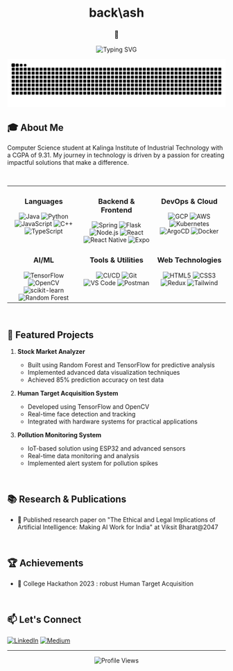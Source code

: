 <h1 align="center" > back\ash </h1>
<h3 align="center">🚀</h3>
<p align="center">
  <img src="https://readme-typing-svg.demolab.com?font=Fira+Code&pause=5&width=435&lines=Full+Stack+Developer;AI%2FML+Enthusiast;Problem+Solver;Innovation+Driver" alt="Typing SVG" />
</p>
<!-- Snake Animation -->
<div align="center">
  <img src="https://raw.githubusercontent.com/kaushikjadhav01/kaushikjadhav01/output/github-contribution-grid-snake.svg" alt="snake animation" />
</div>

<h2>🎓 About Me</h2>
<p>Computer Science student at Kalinga Institute of Industrial Technology with a CGPA of 9.31. My journey in technology is driven by a passion for creating impactful solutions that make a difference.</p>
<br><table>
  <tr>
    <td valign="top" width="33%">
    <h3 align="center">Languages</h3>
    <div align="center">
      <img src="https://img.shields.io/badge/Java-%23ED8B00.svg?style=flat-square&logo=java&logoColor=white" alt="Java" />
      <img src="https://img.shields.io/badge/Python-%233776AB.svg?style=flat-square&logo=python&logoColor=white" alt="Python" />
      <img src="https://img.shields.io/badge/JavaScript-%23F7DF1E.svg?style=flat-square&logo=javascript&logoColor=black" alt="JavaScript" />
      <img src="https://img.shields.io/badge/C++-%2300599C.svg?style=flat-square&logo=cplusplus&logoColor=white" alt="C++" />
      <img src="https://img.shields.io/badge/TypeScript-%23007ACC.svg?style=flat-square&logo=typescript&logoColor=white" alt="TypeScript" />
    </div>
    </td>
    <td valign="top" width="33%">
    <h3 align="center">Backend & Frontend</h3>
    <div align="center">
      <img src="https://img.shields.io/badge/Spring-%236DB33F.svg?style=flat-square&logo=spring&logoColor=white" alt="Spring" />
      <img src="https://img.shields.io/badge/Flask-%23000000.svg?style=flat-square&logo=flask&logoColor=white" alt="Flask" />
      <img src="https://img.shields.io/badge/Node.js-%23339933.svg?style=flat-square&logo=nodedotjs&logoColor=white" alt="Node.js" />
      <img src="https://img.shields.io/badge/React-%2361DAFB.svg?style=flat-square&logo=react&logoColor=black" alt="React" />
      <img src="https://img.shields.io/badge/React%20Native-%2361DAFB.svg?style=flat-square&logo=react&logoColor=black" alt="React Native" />
      <img src="https://img.shields.io/badge/Expo-%23000000.svg?style=flat-square&logo=expo&logoColor=white" alt="Expo" />
    </div>
    </td>
    <td valign="top" width="33%">
    <h3 align="center">DevOps & Cloud</h3>
    <div align="center">
      <img src="https://img.shields.io/badge/Google%20Cloud-%234285F4.svg?style=flat-square&logo=google-cloud&logoColor=white" alt="GCP" />
      <img src="https://img.shields.io/badge/AWS-%23FF9900.svg?style=flat-square&logo=amazon-aws&logoColor=white" alt="AWS" />
      <img src="https://img.shields.io/badge/Kubernetes-%23326CE5.svg?style=flat-square&logo=kubernetes&logoColor=white" alt="Kubernetes" />
      <img src="https://img.shields.io/badge/ArgoCD-%23EF7B4D.svg?style=flat-square&logo=argo&logoColor=white" alt="ArgoCD" />
      <img src="https://img.shields.io/badge/Docker-%232496ED.svg?style=flat-square&logo=docker&logoColor=white" alt="Docker" />
    </div>
    </td>
  </tr>
  <tr>
    <td valign="top" width="33%">
    <h3 align="center">AI/ML</h3>
    <div align="center">
      <img src="https://img.shields.io/badge/TensorFlow-%23FF6F00.svg?style=flat-square&logo=tensorflow&logoColor=white" alt="TensorFlow" />
      <img src="https://img.shields.io/badge/OpenCV-%235C3EE8.svg?style=flat-square&logo=opencv&logoColor=white" alt="OpenCV" />
      <img src="https://img.shields.io/badge/scikit--learn-%23F7931E.svg?style=flat-square&logo=scikit-learn&logoColor=white" alt="scikit-learn" />
      <img src="https://img.shields.io/badge/Random%20Forest-%234285F4.svg?style=flat-square" alt="Random Forest" />
    </div>
    </td>
    <td valign="top" width="33%">
    <h3 align="center">Tools & Utilities</h3>
    <div align="center">
      <img src="https://img.shields.io/badge/CI%2FCD-%23000000.svg?style=flat-square&logo=gitlab&logoColor=white" alt="CI/CD" />
      <img src="https://img.shields.io/badge/Git-%23F05032.svg?style=flat-square&logo=git&logoColor=white" alt="Git" />
      <img src="https://img.shields.io/badge/VS%20Code-%23007ACC.svg?style=flat-square&logo=visual-studio-code&logoColor=white" alt="VS Code" />
      <img src="https://img.shields.io/badge/Postman-%23FF6C37.svg?style=flat-square&logo=postman&logoColor=white" alt="Postman" />
    </div>
    </td>
    <td valign="top" width="33%">
    <h3 align="center">Web Technologies</h3>
    <div align="center">
      <img src="https://img.shields.io/badge/HTML5-%23E34F26.svg?style=flat-square&logo=html5&logoColor=white" alt="HTML5" />
      <img src="https://img.shields.io/badge/CSS3-%231572B6.svg?style=flat-square&logo=css3&logoColor=white" alt="CSS3" />
      <img src="https://img.shields.io/badge/Redux-%23764ABC.svg?style=flat-square&logo=redux&logoColor=white" alt="Redux" />
      <img src="https://img.shields.io/badge/Tailwind-%2338B2AC.svg?style=flat-square&logo=tailwind-css&logoColor=white" alt="Tailwind" />
    </div>
    </td>
  </tr>
</table>

<br><h2> 🎯 Featured Projects</h2>

1. **Stock Market Analyzer**
   - Built using Random Forest and TensorFlow for predictive analysis
   - Implemented advanced data visualization techniques
   - Achieved 85% prediction accuracy on test data

2. **Human Target Acquisition System**
   - Developed using TensorFlow and OpenCV
   - Real-time face detection and tracking
   - Integrated with hardware systems for practical applications

3. **Pollution Monitoring System**
   - IoT-based solution using ESP32 and advanced sensors
   - Real-time data monitoring and analysis
   - Implemented alert system for pollution spikes

<br><h2> 📚 Research & Publications</h2>

- 🔬 Published research paper on "The Ethical and Legal Implications of Artificial Intelligence: Making AI Work for India" at Viksit Bharat@2047

<br><h2>  🏆 Achievements </h2>

- 🎯 College Hackathon 2023 : robust Human Target Acquisition 

<br><h2>  📫 Let's Connect </h2>

<p align="left">
<a href="your-linkedin-url" target="blank"><img align="center" src="https://raw.githubusercontent.com/rahuldkjain/github-profile-readme-generator/master/src/images/icons/Social/linked-in-alt.svg" alt="LinkedIn" height="30" width="40" /></a>
<a href="your-medium-url" target="blank"><img align="center" src="https://raw.githubusercontent.com/rahuldkjain/github-profile-readme-generator/master/src/images/icons/Social/medium.svg" alt="Medium" height="30" width="40" /></a>
</p>

---

<p align="center">
  <img src="https://komarev.com/ghpvc/?username=akshansh-pandey&label=Profile%20views&color=0e75b6&style=flat" alt="Profile Views" />
</p>
